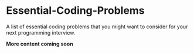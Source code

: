 # Essential-Coding-Problems

A list of essential coding problems that you might want to consider for your next programming interview.


**More content coming soon**
